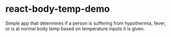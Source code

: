 # react-body-temp-demo
Simple app that determines if a person is suffering from hypothermia, fever, or is at normal body temp based on temperature inputs it is given.
